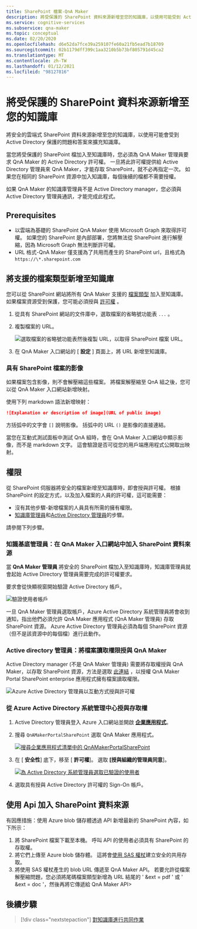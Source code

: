 ```yaml
---
title: SharePoint 檔案-QnA Maker
description: 將受保護的 SharePoint 資料來源新增至您的知識庫，以使用可能受到 Active Directory 保護的問題和答案來擴充知識庫。
ms.service: cognitive-services
ms.subservice: qna-maker
ms.topic: conceptual
ms.date: 02/20/2020
ms.openlocfilehash: d6e52da7fce39a259107fe60a21fb5ead7b18709
ms.sourcegitcommit: 02b1179dff399c1aa3210b5b73bf805791d45ca2
ms.translationtype: MT
ms.contentlocale: zh-TW
ms.lasthandoff: 01/12/2021
ms.locfileid: "98127816"
---
```

# <a name="add-a-secured-sharepoint-data-source-to-your-knowledge-base"></a>將受保護的 SharePoint 資料來源新增至您的知識庫

將安全的雲端式 SharePoint 資料來源新增至您的知識庫，以使用可能會受到 Active Directory 保護的問題和答案來擴充知識庫。

當您將受保護的 SharePoint 檔加入至知識庫時，您必須為 QnA Maker 管理員要求 QnA Maker 的 Active Directory 許可權。 一旦將此許可權提供給 Active Directory 管理員來 QnA Maker，才能存取 SharePoint，就不必再指定一次。 如果您在相同的 SharePoint 資源中加入知識庫，每個後續的檔都不需要授權。

如果 QnA Maker 的知識庫管理員不是 Active Directory manager，您必須與 Active Directory 管理員通訊，才能完成此程式。

## <a name="prerequisites"></a>Prerequisites

* 以雲端為基礎的 SharePoint QnA Maker 使用 Microsoft Graph 來取得許可權。 如果您的 SharePoint 是內部部署，您將無法從 SharePoint 進行解壓縮，因為 Microsoft Graph 無法判斷許可權。
* URL 格式-QnA Maker 僅支援為了共用而產生的 SharePoint url，且格式為 `https://\*.sharepoint.com`

## <a name="add-supported-file-types-to-knowledge-base"></a>將支援的檔案類型新增至知識庫

您可以從 SharePoint 網站將所有 QnA Maker 支援的 [檔案類型](../index.yml) 加入至知識庫。 如果檔案資源受到保護，您可能必須授與 [許可權](#permissions) 。

1. 從具有 SharePoint 網站的文件庫中，選取檔案的省略號功能表 `...` 。
1. 複製檔案的 URL。

   ![選取檔案的省略號功能表然後複製 URL，以取得 SharePoint 檔案 URL。](../media/add-sharepoint-datasources/get-sharepoint-file-url.png)

1. 在 QnA Maker 入口網站的 [ **設定** ] 頁面上，將 URL 新增至知識庫。

### <a name="images-with-sharepoint-files"></a>具有 SharePoint 檔案的影像

如果檔案包含影像，則不會解壓縮這些檔案。 將檔案解壓縮至 QnA 組之後，您可以從 QnA Maker 入口網站新增映射。

使用下列 markdown 語法新增映射：

```markdown
![Explanation or description of image](URL of public image)
```

方括弧中的文字會 `[]` 說明影像。 括弧中的 URL `()` 是影像的直接連結。

當您在互動式測試面板中測試 QnA 組時，會在 QnA Maker 入口網站中顯示影像，而不是 markdown 文字。 這會驗證是否可從您的用戶端應用程式公開取出映射。

## <a name="permissions"></a>權限

從 SharePoint 伺服器將安全的檔案新增至知識庫時，即會授與許可權。 根據 SharePoint 的設定方式，以及加入檔案的人員的許可權，這可能需要：

* 沒有其他步驟-新增檔案的人員具有所需的擁有權限。
* [知識庫管理員](#knowledge-base-manager-add-sharepoint-data-source-in-qna-maker-portal)和[Active Directory 管理員](#active-directory-manager-grant-file-read-access-to-qna-maker)的步驟。

請參閱下列步驟。

### <a name="knowledge-base-manager-add-sharepoint-data-source-in-qna-maker-portal"></a>知識基底管理員：在 QnA Maker 入口網站中加入 SharePoint 資料來源

當 **QnA Maker 管理員** 將安全的 SharePoint 檔加入至知識庫時，知識庫管理員就會起始 Active Directory 管理員需要完成的許可權要求。

要求會從快顯視窗開始驗證 Active Directory 帳戶。

![驗證使用者帳戶](../media/add-sharepoint-datasources/authenticate-user-account.png)

一旦 QnA Maker 管理員選取帳戶，Azure Active Directory 系統管理員將會收到通知，指出他們必須允許 QnA Maker 應用程式 (QnA Maker 管理員) 存取 SharePoint 資源。 Azure Active Directory 管理員必須為每個 SharePoint 資源（但不是該資源中的每個檔）進行此動作。

### <a name="active-directory-manager-grant-file-read-access-to-qna-maker"></a>Active directory 管理員：將檔案讀取權限授與 QnA Maker

Active Directory manager (不是 QnA Maker 管理員) 需要將存取權授與 QnA Maker，以存取 SharePoint 資源，方法是選取 [此連結](https://login.microsoftonline.com/common/oauth2/v2.0/authorize?response_type=id_token&scope=Files.Read%20Files.Read.All%20Sites.Read.All%20User.Read%20User.ReadBasic.All%20profile%20openid%20email&client_id=c2c11949-e9bb-4035-bda8-59542eb907a6&redirect_uri=https%3A%2F%2Fwww.qnamaker.ai%3A%2FCreate&state=68) ，以授權 QnA Maker Portal SharePoint enterprise 應用程式擁有檔案讀取權限。

![Azure Active Directory 管理員以互動方式授與許可權](../media/add-sharepoint-datasources/aad-manager-grants-permission-interactively.png)

<!--
The Active Directory manager must grant QnA Maker access either by application name, `QnAMakerPortalSharePoint`, or by application ID, `c2c11949-e9bb-4035-bda8-59542eb907a6`.
-->
<!--
### Grant access from the interactive pop-up window

The Active Directory manager will get a pop-up window requesting permissions to the `QnAMakerPortalSharePoint` app. The pop-up window includes the QnA Maker Manager email address that initiated the request, an `App Info` link to learn more about **QnAMakerPortalSharePoint**, and a list of permissions requested. Select **Accept** to provide those permissions.

![Azure Active Directory manager grants permission interactively](../media/add-sharepoint-datasources/aad-manager-grants-permission-interactively.png)
-->
<!--

### Grant access from the App Registrations list

1. The Active Directory manager signs in to the Azure portal and opens **[App registrations list](https://ms.portal.azure.com/#blade/Microsoft_AAD_IAM/ApplicationsListBlade)**.

1. Search for and select the **QnAMakerPortalSharePoint** app. Change the second filter box from **My apps** to **All apps**. The app information will open on the right side.

    ![Select QnA Maker app in App registrations list](../media/add-sharepoint-datasources/select-qna-maker-app-in-app-registrations.png)

1. Select **Settings**.

    [![Select Settings in the right-side blade](../media/add-sharepoint-datasources/select-settings-for-qna-maker-app-registration.png)](../media/add-sharepoint-datasources/select-settings-for-qna-maker-app-registration.png#lightbox)

1. Under **API access**, select **Required permissions**.

    ![Select 'Settings', then under 'API access', select 'Required permission'](../media/add-sharepoint-datasources/select-required-permissions-in-settings-blade.png)

1. Do not change any settings in the **Enable Access** window. Select **Grant Permission**.

    [![Under 'Grant Permission', select 'Yes'](../media/add-sharepoint-datasources/grant-app-required-permissions.png)](../media/add-sharepoint-datasources/grant-app-required-permissions.png#lightbox)

1. Select **YES** in the pop-up confirmation windows.

    ![Grant required permissions](../media/add-sharepoint-datasources/grant-required-permissions.png)
-->
### <a name="grant-access-from-the-azure-active-directory-admin-center"></a>從 Azure Active Directory 系統管理中心授與存取權

1. Active Directory 管理員登入 Azure 入口網站並開啟 **[企業應用程式](https://aad.portal.azure.com/#blade/Microsoft_AAD_IAM/StartboardApplicationsMenuBlade/AllApps)**。

1. 搜尋 `QnAMakerPortalSharePoint` 選取 QnA Maker 應用程式。

    [![搜尋企業應用程式清單中的 QnAMakerPortalSharePoint](../media/add-sharepoint-datasources/search-enterprise-apps-for-qna-maker.png)](../media/add-sharepoint-datasources/search-enterprise-apps-for-qna-maker.png#lightbox)

1. 在 [ **安全性**] 底下，移至 [ **許可權**]。 選取 **[授與組織的管理員同意**]。

    [![為 Active Directory 系統管理員選取已驗證的使用者](../media/add-sharepoint-datasources/grant-aad-permissions-to-enterprise-app.png)](../media/add-sharepoint-datasources/grant-aad-permissions-to-enterprise-app.png#lightbox)

1. 選取具有授與 Active Directory 許可權的 Sign-On 帳戶。




## <a name="add-sharepoint-data-source-with-apis"></a>使用 Api 加入 SharePoint 資料來源

有因應措施：使用 Azure blob 儲存體透過 API 新增最新的 SharePoint 內容，如下所示： 
1.  將 SharePoint 檔案下載至本機。 呼叫 API 的使用者必須具有 SharePoint 的存取權。 
1.  將它們上傳至 Azure blob 儲存體。 這將會[使用 SAS 權杖](https://docs.microsoft.com/azure/storage/common/storage-sas-overview#how-a-shared-access-signature-works)建立安全的共用存取。 
1. 將使用 SAS 權杖產生的 blob URL 傳遞至 QnA Maker API。 若要允許從檔案解壓縮問題，您必須將尾碼檔案類型新增為 URL 結尾的 ' &ext = pdf ' 或 ' &ext = doc '，然後再將它傳遞給 QnA Maker API>  


<!--
## Get SharePoint File URI

Use the following steps to transform the SharePoint URL into a sharing token.

1. Encode the URL using [base64](https://en.wikipedia.org/wiki/Base64).

1. Convert the base64-encoded result to an unpadded base64url format with the following character changes.

    * Remove the equal character, `=` from the end of the value.
    * Replace `/` with `_`.
    * Replace `+` with `-`.
    * Append `u!` to be beginning of the string.

1. Sign in to Graph explorer and run the following query, where `sharedURL` is ...:

    ```
    https://graph.microsoft.com/v1.0/shares/<sharedURL>/driveitem
    ```

    Get the **@microsoft.graph.downloadUrl** and use this as `fileuri` in the QnA Maker APIs.

### Add or update a SharePoint File URI to your knowledge base

Use the **@microsoft.graph.downloadUrl** from the previous section as the `fileuri` in the QnA Maker API for [adding a knowledge base](/rest/api/cognitiveservices/qnamaker4.0/knowledgebase) or [updating a knowledge base](/rest/api/cognitiveservices/qnamaker/knowledgebase/update). The following fields are mandatory: name, fileuri, filename, source.

```
{
    "name": "Knowledge base name",
    "files": [
        {
            "fileUri": "<@microsoft.graph.downloadURL>",
            "fileName": "filename.xlsx",
            "source": "<SharePoint link>"
        }
    ],
    "urls": [],
    "users": [],
    "hostUrl": "",
    "qnaList": []
}
```



## Remove QnA Maker app from SharePoint authorization

1. Use the steps in the previous section to find the Qna Maker app in the Active Directory admin center.
1. When you select the **QnAMakerPortalSharePoint**, select **Overview**.
1. Select **Delete** to remove permissions.

-->

## <a name="next-steps"></a>後續步驟

> [!div class="nextstepaction"]
> [對知識庫進行共同作業](../index.yml)
